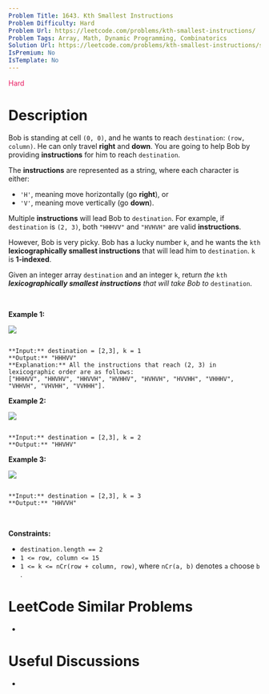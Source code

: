 ```yaml
---
Problem Title: 1643. Kth Smallest Instructions
Problem Difficulty: Hard
Problem Url: https://leetcode.com/problems/kth-smallest-instructions/
Problem Tags: Array, Math, Dynamic Programming, Combinatorics
Solution Url: https://leetcode.com/problems/kth-smallest-instructions/solution/
IsPremium: No
IsTemplate: No
---
```


<span style="color: rgb(233, 30, 99);">Hard</span>

# Description

Bob is standing at cell `(0, 0)`, and he wants to reach `destination`: `(row, column)`. He can only travel **right** and **down**. You are going to help Bob by providing **instructions** for him to reach `destination`.


The **instructions** are represented as a string, where each character is either:


* `'H'`, meaning move horizontally (go **right**), or
* `'V'`, meaning move vertically (go **down**).


Multiple **instructions** will lead Bob to `destination`. For example, if `destination` is `(2, 3)`, both `"HHHVV"` and `"HVHVH"` are valid **instructions**.


However, Bob is very picky. Bob has a lucky number `k`, and he wants the `kth` **lexicographically smallest instructions** that will lead him to `destination`. `k` is **1-indexed**.


Given an integer array `destination` and an integer `k`, return *the* `kth` ***lexicographically smallest instructions** that will take Bob to* `destination`.


 


**Example 1:**


![](https://assets.leetcode.com/uploads/2020/10/12/ex1.png)



```

**Input:** destination = [2,3], k = 1
**Output:** "HHHVV"
**Explanation:** All the instructions that reach (2, 3) in lexicographic order are as follows:
["HHHVV", "HHVHV", "HHVVH", "HVHHV", "HVHVH", "HVVHH", "VHHHV", "VHHVH", "VHVHH", "VVHHH"].

```

**Example 2:**


**![](https://assets.leetcode.com/uploads/2020/10/12/ex2.png)**



```

**Input:** destination = [2,3], k = 2
**Output:** "HHVHV"

```

**Example 3:**


**![](https://assets.leetcode.com/uploads/2020/10/12/ex3.png)**



```

**Input:** destination = [2,3], k = 3
**Output:** "HHVVH"

```

 


**Constraints:**


* `destination.length == 2`
* `1 <= row, column <= 15`
* `1 <= k <= nCr(row + column, row)`, where `nCr(a, b)` denotes `a` choose `b`​​​​​.




# LeetCode Similar Problems

- []()

# Useful Discussions

- []()
